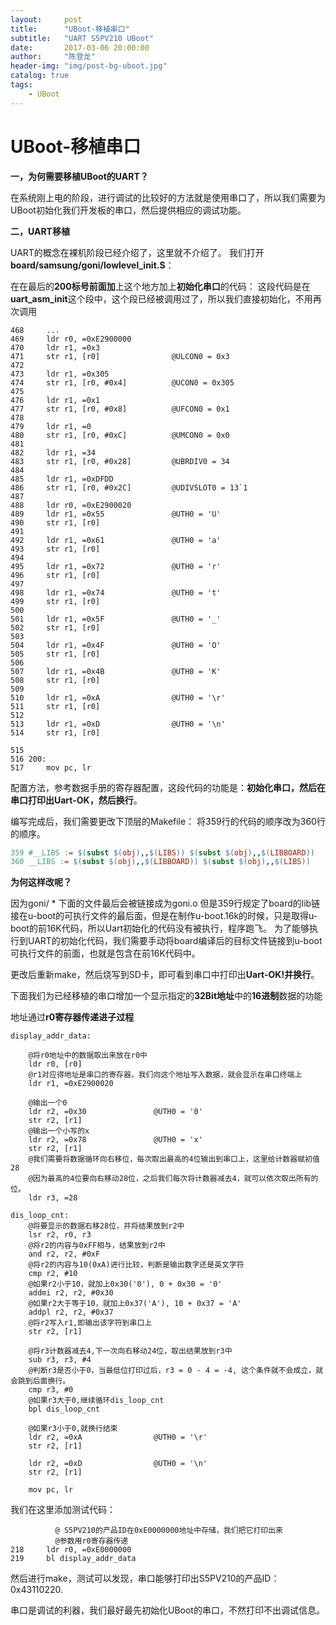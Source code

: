 ```yaml
---
layout:     post
title:      "UBoot-移植串口"
subtitle:   "UART S5PV210 UBoot"
date:       2017-03-06 20:00:00
author:     "陈登龙"
header-img: "img/post-bg-uboot.jpg"
catalog: true
tags:
    - UBoot
---
```


 # UBoot-移植串口
 
 **一，为何需要移植UBoot的UART？**
 
 在系统刚上电的阶段，进行调试的比较好的方法就是使用串口了，所以我们需要为UBoot初始化我们开发板的串口，然后提供相应的调试功能。
 
 
 **二，UART移植**
 
 UART的概念在裸机阶段已经介绍了，这里就不介绍了。
 我们打开 **board/samsung/goni/lowlevel_init.S**：
 
在在最后的**200标号前面加**上这个地方加上**初始化串口**的代码：
这段代码是在**uart_asm_init**这个段中，这个段已经被调用过了，所以我们直接初始化，不用再次调用

``` 
468		...
469     ldr r0, =0xE2900000
470     ldr r1, =0x3
471     str r1, [r0]                @ULCON0 = 0x3
472 
473     ldr r1, =0x305
474     str r1, [r0, #0x4]          @UCON0 = 0x305
475 
476     ldr r1, =0x1
477     str r1, [r0, #0x8]          @UFCON0 = 0x1
478 
479     ldr r1, =0
480     str r1, [r0, #0xC]          @UMCON0 = 0x0
481 
482     ldr r1, =34
483     str r1, [r0, #0x28]         @UBRDIV0 = 34
484 
485     ldr r1, =0xDFDD
486     str r1, [r0, #0x2C]         @UDIVSLOT0 = 13`1
487 
488     ldr r0, =0xE2900020
489     ldr r1, =0x55               @UTH0 = 'U'
490     str r1, [r0]
491 
492     ldr r1, =0x61               @UTH0 = 'a'
493     str r1, [r0]
494 
495     ldr r1, =0x72               @UTH0 = 'r'
496     str r1, [r0]
497 
498     ldr r1, =0x74               @UTH0 = 't'
499     str r1, [r0]
500 
501     ldr r1, =0x5F               @UTH0 = '_'
502     str r1, [r0]
503 
504     ldr r1, =0x4F               @UTH0 = 'O'
505     str r1, [r0]
506 
507     ldr r1, =0x4B               @UTH0 = 'K'
508     str r1, [r0]
509 
510     ldr r1, =0xA                @UTH0 = '\r'
511     str r1, [r0]
512 
513     ldr r1, =0xD                @UTH0 = '\n'
514     str r1, [r0]

515 
516 200:
517     mov pc, lr
```

配置方法，参考数据手册的寄存器配置，这段代码的功能是：**初始化串口，然后在串口打印出Uart-OK，然后换行**。
 
编写完成后，我们需要更改下顶层的Makefile：
将359行的代码的顺序改为360行的顺序。

``` makefile
359 #__LIBS := $(subst $(obj),,$(LIBS)) $(subst $(obj),,$(LIBBOARD))
360 __LIBS := $(subst $(obj),,$(LIBBOARD)) $(subst $(obj),,$(LIBS))

```
**为何这样改呢？**

因为goni/ * 下面的文件最后会被链接成为goni.o
但是359行规定了board的lib链接在u-boot的可执行文件的最后面，但是在制作u-boot.16k的时候，只是取得u-boot的前16K代码，所以Uart初始化的代码没有被执行，程序跑飞。
为了能够执行到UART的初始化代码，我们需要手动将board编译后的目标文件链接到u-boot可执行文件的前面，也就是包含在前16K代码中。

更改后重新make，然后烧写到SD卡，即可看到串口中打印出**Uart-OK!并换行**。

下面我们为已经移植的串口增加一个显示指定的**32Bit地址**中的**16进制**数据的功能

地址通过**r0寄存器传递进子过程**
``` 
display_addr_data:

	@将r0地址中的数据取出来放在r0中
	ldr	r0, [r0]
	@r1对应得地址是串口的寄存器，我们向这个地址写入数据，就会显示在串口终端上
	ldr	r1, =0xE2900020

	@输出一个0
	ldr r2, =0x30				@UTH0 = '0'
	str r2, [r1]
	@输出一个小写的x
	ldr r2, =0x78				@UTH0 = 'x'
	str	r2, [r1]
	@我们需要将数据循环向右移位，每次取出最高的4位输出到串口上，这里给计数器赋初值28
	@因为最高的4位要向右移动28位，之后我们每次将计数器减去4，就可以依次取出所有的位。
	ldr r3, =28

dis_loop_cnt:
	@将要显示的数据右移28位，并将结果放到r2中
	lsr r2, r0, r3
	@将r2的内容与0xFF相与，结果放到r2中
	and r2, r2, #0xF
	@将r2的内容与10(0xA)进行比较，判断是输出数字还是英文字符
	cmp r2, #10
	@如果r2小于10，就加上0x30('0'), 0 + 0x30 = '0'
	addmi r2, r2, #0x30
	@如果r2大于等于10，就加上0x37('A'), 10 + 0x37 = 'A'
	addpl r2, r2, #0x37
	@将r2写入r1,即输出该字符到串口上
	str r2, [r1]

	@将r3计数器减去4,下一次向右移动24位，取出结果放到r3中
	sub r3, r3, #4
	@判断r3是否小于0，当最低位打印过后，r3 = 0 - 4 = -4, 这个条件就不会成立，就会跳到后面换行。
	cmp r3, #0
	@如果r3大于0,继续循环dis_loop_cnt
	bpl dis_loop_cnt

	@如果r3小于0,就换行结束
	ldr r2, =0xA				@UTH0 = '\r'
	str r2, [r1]

	ldr r2, =0xD				@UTH0 = '\n'
	str r2, [r1]

	mov pc, lr
```

我们在这里添加测试代码：

``` 
          @ S5PV210的产品ID在0xE0000000地址中存储，我们把它打印出来 
		  @参数用r0寄存器传递
218     ldr r0, =0xE0000000
219     bl display_addr_data
```


然后进行make，测试可以发现，串口能够打印出S5PV210的产品ID：0x43110220.

串口是调试的利器，我们最好最先初始化UBoot的串口，不然打印不出调试信息。
